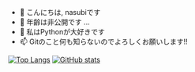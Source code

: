 - 👋 こんにちは, nasubiです
- 🌱 年齢は非公開です ...
- 💞️ 私はPythonが大好きです
- 📫 Gitのこと何も知らないのでよろしくお願いします!!

[![Top Langs](https://github-readme-stats.vercel.app/api/top-langs/?username=nasujp&theme=tokyonight)](https://github.com/anuraghazra/github-readme-stats)
[![GitHub stats](https://github-readme-stats.vercel.app/api?username=nasujp&theme=tokyonight)](https://github.com/anuraghazra/github-readme-stats)
<!---
nasujp/nasujp is a ✨ special ✨ repository because its `README.md` (this file) appears on your GitHub profile.
You can click the Preview link to take a look at your changes.
--->
